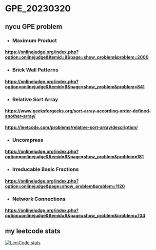 # GPE_20230320
## nycu  GPE problem 

+ ### Maximum Product
 #### https://onlinejudge.org/index.php?option=onlinejudge&Itemid=8&page=show_problem&problem=2000
 
+ ### Brick Wall Patterns
 #### https://onlinejudge.org/index.php?option=onlinejudge&Itemid=8&page=show_problem&problem=841
 
+ ### Relative Sort Array
 #### https://www.geeksforgeeks.org/sort-array-according-order-defined-another-array/
 #### https://leetcode.com/problems/relative-sort-array/description/
 
+ ### Uncompress
 #### https://onlinejudge.org/index.php?option=onlinejudge&Itemid=8&page=show_problem&problem=181
 
+ ### Irreducable Basic Fractions
 #### https://onlinejudge.org/index.php?option=onlinejudge&page=show_problem&problem=1120
 
+ ### Network Connections
 #### https://onlinejudge.org/index.php?option=onlinejudge&Itemid=8&page=show_problem&problem=734

## my leetcode stats
[![LeetCode stats](https://leetcode-stats-six.vercel.app/?username=0817001)](https://github.com/KnlnKS/leetcode-stats)
